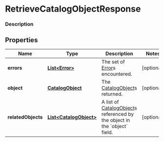 
# RetrieveCatalogObjectResponse

### Description



## Properties
Name | Type | Description | Notes
------------ | ------------- | ------------- | -------------
**errors** | [**List&lt;Error&gt;**](Error.md) | The set of [Error](#type-error)s encountered. |  [optional]
**object** | [**CatalogObject**](CatalogObject.md) | The [CatalogObject](#type-catalogobject)s returned. |  [optional]
**relatedObjects** | [**List&lt;CatalogObject&gt;**](CatalogObject.md) | A list of [CatalogObject](#type-catalogobject)s referenced by the object in the &#x60;object&#x60; field. |  [optional]



